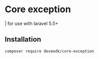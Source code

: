 # Core exception

| for use with laravel 5.5+

## Installation

```bash
composer require deveodk/core-exception
```